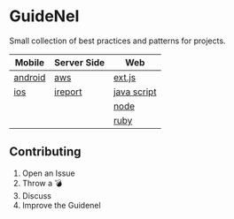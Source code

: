 # GuideNel

Small collection of best practices and patterns for projects.

Mobile                   | Server Side     | Web
-------------------------|-----------------|------
[android](android.md)    | [aws](aws.md)   | [ext.js](extjs.md)
[ios](ios.md)        |  [ireport](ireport.md)      | [java script](js.md)
                         |                 | [node](node.md)
                         |                 | [ruby](ruby.md)
                         
## Contributing

1. Open an Issue
2. Throw a :bomb:
3. Discuss
4. Improve the Guidenel
